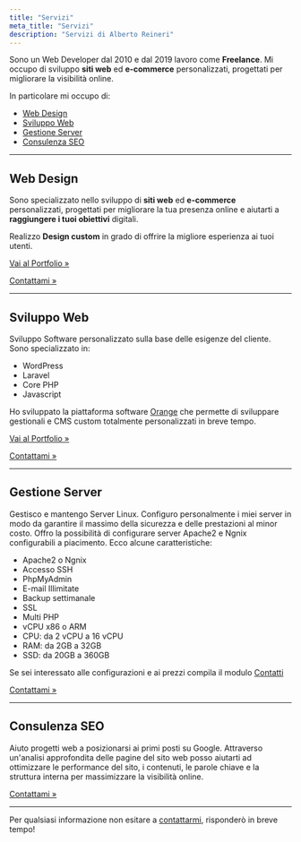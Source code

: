 ```yaml
---
title: "Servizi"
meta_title: "Servizi"
description: "Servizi di Alberto Reineri"
---
```


Sono un Web Developer dal 2010 e dal 2019 lavoro come **Freelance**.
Mi occupo di sviluppo **siti web** ed **e-commerce** personalizzati, progettati
per migliorare la visibilità online.

In particolare mi occupo di:
- [Web Design](#web-design)
- [Sviluppo Web](#sviluppo-web)
- [Gestione Server](#gestione-server)
- [Consulenza SEO](#consulenza-seo)

---

## Web Design
Sono specializzato nello sviluppo di **siti web** ed **e-commerce** personalizzati, progettati per migliorare la tua presenza online e aiutarti a **raggiungere i tuoi obiettivi** digitali.

Realizzo **Design custom** in grado di offrire la migliore esperienza ai tuoi utenti.

[Vai al Portfolio »](/portfolio#portfolio-clienti)

[Contattami »](/contatti)

---

## Sviluppo Web
Sviluppo Software personalizzato sulla base delle esigenze del cliente.
Sono specializzato in:
- WordPress
- Laravel
- Core PHP
- Javascript

Ho sviluppato la piattaforma software [Orange](/orange) che permette di sviluppare gestionali e CMS custom totalmente personalizzati in breve tempo.

[Vai al Portfolio »](/portfolio#progetti-personali)

[Contattami »](/contatti)

---

## Gestione Server
Gestisco e mantengo Server Linux.
Configuro personalmente i miei server in modo da garantire il massimo della sicurezza e delle prestazioni al minor costo. Offro la possibilità di configurare server Apache2 e Ngnix configurabili a piacimento.
Ecco alcune caratteristiche:
- Apache2 o Ngnix
- Accesso SSH
- PhpMyAdmin
- E-mail Illimitate
- Backup settimanale
- SSL
- Multi PHP
- vCPU x86 o ARM
- CPU: da 2 vCPU a 16 vCPU
- RAM: da 2GB a 32GB
- SSD: da 20GB a 360GB

Se sei interessato alle configurazioni e ai prezzi compila il modulo [Contatti](/contatti)

[Contattami »](/contatti)

---

## Consulenza SEO
Aiuto progetti web a posizionarsi ai primi posti su Google.
Attraverso un'analisi approfondita delle pagine del sito web posso aiutarti ad ottimizzare le performance del sito, i contenuti, le parole chiave e la struttura interna per massimizzare la visibilità online.

[Contattami »](/contatti)


---

Per qualsiasi informazione non esitare a [contattarmi](/contatti), risponderò in breve tempo!

